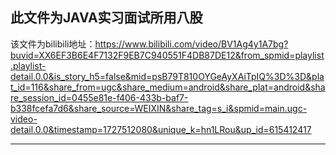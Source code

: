 ## 此文件为JAVA实习面试所用八股

该文件为bilibili地址：https://www.bilibili.com/video/BV1Ag4y1A7bg?buvid=XX6EF3B6E4F7132F9EB7C940551F4DB87DE12&from_spmid=playlist.playlist-detail.0.0&is_story_h5=false&mid=psB79T810OYGeAyXAiTpIQ%3D%3D&plat_id=116&share_from=ugc&share_medium=android&share_plat=android&share_session_id=0455e81e-f406-433b-baf7-b338fcefa7d6&share_source=WEIXIN&share_tag=s_i&spmid=main.ugc-video-detail.0.0&timestamp=1727512080&unique_k=hn1LRou&up_id=615412417

---
